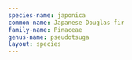 ```yaml
---
species-name: japonica
common-name: Japanese Douglas-fir
family-name: Pinaceae
genus-name: pseudotsuga
layout: species
---
```

